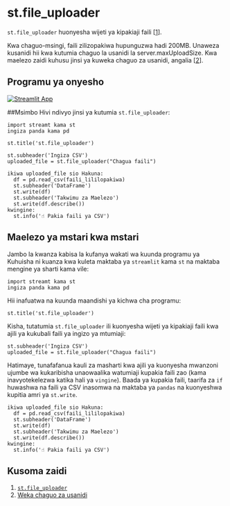 # st.file_uploader

`st.file_uploader` huonyesha wijeti ya kipakiaji faili [[1](https://docs.streamlit.io/library/api-reference/widgets/st.file_uploader)].

Kwa chaguo-msingi, faili zilizopakiwa hupunguzwa hadi 200MB. Unaweza kusanidi hii kwa kutumia chaguo la usanidi la server.maxUploadSize. Kwa maelezo zaidi kuhusu jinsi ya kuweka chaguo za usanidi, angalia [[2](https://docs.streamlit.io/library/advanced-features/configuration#set-configuration-options)].

## Programu ya onyesho

[![Streamlit App](https://static.streamlit.io/badges/streamlit_badge_black_white.svg)](https://share.streamlit.io/dataprofessor/st.file_uploader/)

##Msimbo
Hivi ndivyo jinsi ya kutumia `st.file_uploader`:
``` chatu
import streamt kama st
ingiza panda kama pd

st.title('st.file_uploader')

st.subheader('Ingiza CSV')
uploaded_file = st.file_uploader("Chagua faili")

ikiwa uploaded_file sio Hakuna:
  df = pd.read_csv(faili_lililopakiwa)
  st.subheader('DataFrame')
  st.write(df)
  st.subheader('Takwimu za Maelezo')
  st.write(df.describe())
kwingine:
  st.info('☝️ Pakia faili ya CSV')
```

## Maelezo ya mstari kwa mstari
Jambo la kwanza kabisa la kufanya wakati wa kuunda programu ya Kuhuisha ni kuanza kwa kuleta maktaba ya `streamlit` kama `st` na maktaba mengine ya sharti kama vile:
``` chatu
import streamt kama st
ingiza panda kama pd
```

Hii inafuatwa na kuunda maandishi ya kichwa cha programu:
``` chatu
st.title('st.file_uploader')
```

Kisha, tutatumia `st.file_uploader` ili kuonyesha wijeti ya kipakiaji faili kwa ajili ya kukubali faili ya ingizo ya mtumiaji:
``` chatu
st.subheader('Ingiza CSV')
uploaded_file = st.file_uploader("Chagua faili")
```

Hatimaye, tunafafanua kauli za masharti kwa ajili ya kuonyesha mwanzoni ujumbe wa kukaribisha unaowaalika watumiaji kupakia faili zao (kama inavyotekelezwa katika hali ya `vingine`). Baada ya kupakia faili, taarifa za `if` huwashwa na faili ya CSV inasomwa na maktaba ya `pandas` na kuonyeshwa kupitia amri ya `st.write`.
``` chatu
ikiwa uploaded_file sio Hakuna:
  df = pd.read_csv(faili_lililopakiwa)
  st.subheader('DataFrame')
  st.write(df)
  st.subheader('Takwimu za Maelezo')
  st.write(df.describe())
kwingine:
  st.info('☝️ Pakia faili ya CSV')
```

## Kusoma zaidi
1. [`st.file_uploader`](https://docs.streamlit.io/library/api-reference/widgets/st.file_uploader)
2. [Weka chaguo za usanidi](https://docs.streamlit.io/library/advanced-features/configuration#set-configuration-options)
